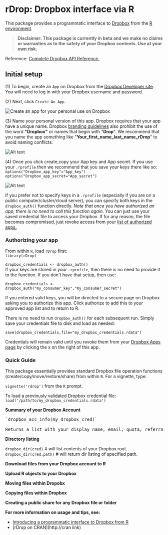 # rDrop: Dropbox interface via R

This package provides a  programmatic interface to [Dropbox](https://www2.dropbox.com/home) from the [R environment](http://www.r-project.org/).

> **Disclaimer: This package is currently in beta and we make no claims or warranties as to the safety of your Dropbox contents. Use at your own risk.**

Reference:
[Complete Dropbox API Reference.](https://www2.dropbox.com/developers/reference/api)


## Initial setup
(1) To begin, create an `App` on Dropbox from the [Dropbox Developer site](https://www2.dropbox.com/developers/apps). You will need to log in with your Dropbox username and password.

(2) Next, click `Create An App`.

![Create an app for your personal use on Dropbox](https://github.com/karthikram/rDrop/blob/master/screenshots/create_app.png?raw=true
)

(3) Name your personal version of this app. Dropbox requires that your app have a unique name. Dropbox [branding guidelines](https://www2.dropbox.com/developers/reference/branding) also prohibit the use of the word **"Dropbox"** or names that begin with "**Drop**". We recommend that you name the app something like "**Your_first_name_last_name_rDrop**" to avoid naming conflicts.


![Alt text](https://github.com/karthikram/rDrop/blob/master/screenshots/name_your_app.png?raw=true)

(4) Once you click create,copy your App key and App secret. If you use your `.rprofile` then we recommend that you save your keys there like so: <br>
`options("Dropbox_app_key"="App_key")`<br>
`options("Dropbox_app_secret="App_secret")`
<br>

![Alt text](https://github.com/karthikram/rDrop/blob/master/screenshots/keys.png?raw=true)

If you prefer not to specify keys in a `.rprofile` (especially if you are on a public computer/cluster/cloud server), you can specify both keys in the `dropbox_auth()` function directly. <em>Note that once you have authorized an app, there is no need to call this function again.</em> You can just use your saved credential file to access your Dropbox. If for any reason, the file becomes compromised, just revoke access from your [list of authorized apps.](https://www2.dropbox.com/account#applications)

### Authorizing your app
From within `R`, load `rDrop` first: <br>
`library(rDrop)`

 `dropbox_credentials <- dropbox_auth()`
 <br>
 If your keys are stored in your `.rprofile`, then there is no need to provide it to the function. If you don't have that setup, then use: <br>


 `dropbox_credentials <- dropbox_auth("my_consumer_key","my_consumer_secret")` <br>

 If you entered valid keys, you will be directed to a secure page on Dropbox asking you to authorize this app. Click authorize to add this to your approved app list and to return to R.

 There is no need to run `dropbox_auth()` for each subsequent run. Simply save your credentials file to disk and load as needed:

 `save(dropbox_credentials,file="my_dropbox_credentials.rdata")`

 Credentials will remain valid until you revoke them from your [Dropbox Apps page](https://www2.dropbox.com/developers/apps) by clicking the x on the right of this app.


### Quick Guide
This package essentially provides standard Dropbox file operation functions (create/copy/move/restore/share) from within `R`. For a vignette, type: <br>

`vignette('rdrop')` from the `R` prompt.

To load a previously validated Dropbox credential file: <br>
`load('/path/to/my_dropbox_credentials.rdata')`

**Summary of your Dropbox Account**
<pre>
`dropbox_acc_info(my_dropbox_cred)`

Returns a list with your display name, email, quota, referral URL and country.
</pre>
**Directory listing**

`dropbox_dir(cred)` # will list contents of your Dropbox root. <br>
`dropbox_dir(cred,path)` # will return dir listing of specified path. <br>

**Download files from your Dropbox account to R**

**Upload R objects to your Dropbox**

**Moving files within Dropobx**

**Copying files within Dropbox**

**Creating a public share for any Dropbox file or folder**


**For more information on usage and tips, see:** <br>
+	[Introducing a programmatic interface to Dropbox from R](http://inundata.org/...) <br>
+	 [rDrop on CRAN](http://cran link) <br>

